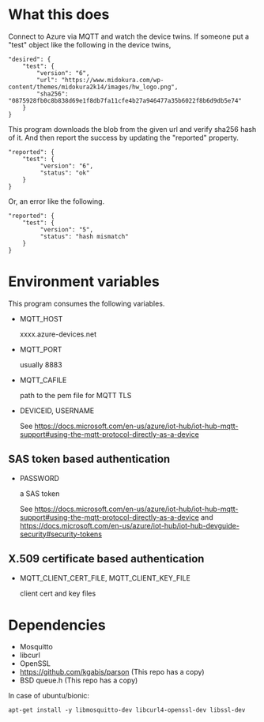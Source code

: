 # What this does

Connect to Azure via MQTT and watch the device twins.
If someone put a "test" object like the following in the device twins,

	"desired": {
		"test": {
			"version": "6",
			"url": "https://www.midokura.com/wp-content/themes/midokura2k14/images/hw_logo.png",
			"sha256": "0875928fb0c8b838d69e1f8db7fa11cfe4b27a946477a35b6022f8b6d9db5e74"
		}
	}

This program downloads the blob from the given url and
verify sha256 hash of it.
And then report the success by updating the "reported" property.

	"reported": {
		"test": {
			 "version": "6",
			 "status": "ok"
		}
	}

Or, an error like the following.

	"reported": {
		"test": {
			 "version": "5",
			 "status": "hash mismatch"
		}
	}

# Environment variables

This program consumes the following variables.

* MQTT_HOST

  xxxx.azure-devices.net

* MQTT_PORT

  usually 8883

* MQTT_CAFILE

  path to the pem file for MQTT TLS

* DEVICEID, USERNAME

  See https://docs.microsoft.com/en-us/azure/iot-hub/iot-hub-mqtt-support#using-the-mqtt-protocol-directly-as-a-device

## SAS token based authentication

* PASSWORD

  a SAS token

  See https://docs.microsoft.com/en-us/azure/iot-hub/iot-hub-mqtt-support#using-the-mqtt-protocol-directly-as-a-device
  and https://docs.microsoft.com/en-us/azure/iot-hub/iot-hub-devguide-security#security-tokens

## X.509 certificate based authentication

* MQTT_CLIENT_CERT_FILE, MQTT_CLIENT_KEY_FILE

  client cert and key files

# Dependencies

* Mosquitto
* libcurl
* OpenSSL
* https://github.com/kgabis/parson (This repo has a copy)
* BSD queue.h (This repo has a copy)

In case of ubuntu/bionic:

	apt-get install -y libmosquitto-dev libcurl4-openssl-dev libssl-dev

